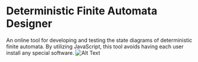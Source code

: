 # Deterministic Finite Automata Designer
An online tool for developing and testing the state diagrams of deterministic finite automata. By utilizing JavaScript, this tool avoids having each user install any special software.
![Alt Text](https://media.giphy.com/media/vFKqnCdLPNOKc/giphy.gif)
